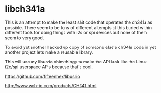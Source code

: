 # libch341a

This is an attempt to make the least shit code that operates
the ch341a as possible. There seem to be tons of different
attempts at this buried within different tools for doing
things with i2c or spi devices but none of them seem to very
good.

To avoid yet another hacked up copy of someone else's
ch341a code in yet another project lets make a reusable
library.

This will use my libusrio shim thingy to make the API
look like the Linux i2c/spi userspace APIs because
that's cool.

https://github.com/fifteenhex/libusrio


http://www.wch-ic.com/products/CH341.html
